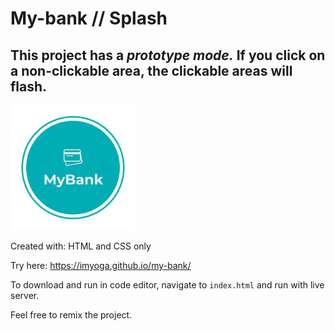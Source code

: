 # My-bank // Splash

This project has a <em>prototype mode.</em>
If you click on a non-clickable area, the clickable areas will flash.
---
<img src="./local__assets/logo.png" width='200' height='200'>

Created with: HTML and CSS only

Try here: https://imyoga.github.io/my-bank/

To download and run in code editor, navigate to `index.html` and run with live server.

Feel free to remix the project.
